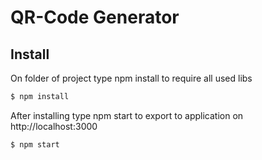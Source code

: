 # QR-Code Generator

## Install
On folder of project type npm install to require all used libs
```bash
$ npm install
```

After installing type npm start to export to application on http://localhost:3000
```bash
$ npm start
```

